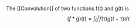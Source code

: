 The [[Convolution]] of two functions f(t) and g(t) is
$$ (f*g)(t) = \int^t_0f(\tau)g(t-\tau)d\tau $$